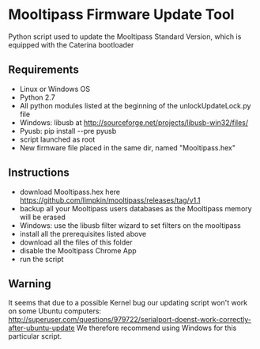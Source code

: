 Mooltipass Firmware Update Tool
=================================
Python script used to update the Mooltipass Standard Version, which is equipped with the Caterina bootloader

Requirements
------------
- Linux or Windows OS
- Python 2.7
- All python modules listed at the beginning of the unlockUpdateLock.py file
- Windows: libusb at http://sourceforge.net/projects/libusb-win32/files/
- Pyusb: pip install --pre pyusb
- script launched as root
- New firmware file placed in the same dir, named "Mooltipass.hex"

Instructions
------------
- download Mooltipass.hex here https://github.com/limpkin/mooltipass/releases/tag/v1.1
- backup all your Mooltipass users databases as the Mooltipass memory will be erased
- Windows: use the libusb filter wizard to set filters on the mooltipass
- install all the prerequisites listed above
- download all the files of this folder
- disable the Mooltipass Chrome App
- run the script

Warning
-------
It seems that due to a possible Kernel bug our updating script won't work on some Ubuntu computers: http://superuser.com/questions/979722/serialport-doenst-work-correctly-after-ubuntu-update
We therefore recommend using Windows for this particular script.